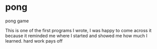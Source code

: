 # pong
pong game

This is one of the first programs I wrote, I was happy to come across it because it reminded me where I started 
and showed me how much I learned.
hard work pays off


